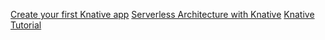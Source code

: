 [Create your first Knative app](https://opensource.com/article/20/11/knative)
[Serverless Architecture with Knative](https://www.baeldung.com/ops/knative-serverless)
[Knative Tutorial](https://redhat-developer-demos.github.io/knative-tutorial/knative-tutorial/index.html)
